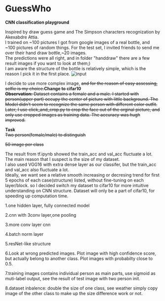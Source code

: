 # GuessWho
**CNN classification playground**

Inspired by draw guess game and The Simpson characters recognization by Akexabdre Attia.<br/>
I trained on ~100 pictures I got from google images of a real bottle, and ~100 pictures of random things. For the test set, I invited friends to send me over their hand draw bottle,~20 images.<br/>
The predictions were all right, and in folder "handdraw" there are a few result images if you want to look at them;)<br/>
I am aware the structure of the bottle is relatively simple, which is the reason I pick it in the first place.
![input](https://github.com/minibutterbread/guesswho/blob/master/handdraw/IMG.jpg)




I decide to use more complex image, <del>and for the reason of easy assessing, selfie is my choice.</del>**Change to cifar10**<br/>
<del>
**Observation:**
Dataset contains a female and a male. I started with person(upper part) occupy the center of picture with little background. The Model didn't seem to recognize the same person with different color outfit. Later, I use click_and_crop.py to crop the face out of the orginal picture, and only use cropped images as training data. The accuracy was hugh improved.</del>




**Task**<br/>
<del>Two person(female/male) to distinguish</del>

<del>50 image per class</del>

The result from tf.ipynb showed the train_acc and val_acc fluctuate a lot. The main reason that I suspect is the size of my dataset.<br/>
I also used VGG16 with extra dense layer as our classifer, but the train_acc and val_acc also fluctuate a lot.<br/>
Ideally, we want see a relative smooth increasing or decresing trend for first 5 epochs of each case(structure) listed, without fine-tuning on each layer/block. so I decided switch my dataset to cifar10 for more intuitive understanding on CNN structure.   Dataset will only be a part of cifar10, for speeding up computation time.<br/>

1.one hidden layer, fully connected model

2.cnn with 3conv layer,one pooling

3.more conv layer cnn

4.batch norm layer

5.resNet-like structure

6.Look at wrong predicted images. Plot image with high confidence score, but actually belong to another class. Plot images with probabilty close to 0.5.

7.training images contains individual person as main parts, use sigmoid as muti-label output, see the result of test image with two person init.

8.dataset inbalence: double the size of one class, see weather simply copy image of the other class to make up the size difference work or not.

